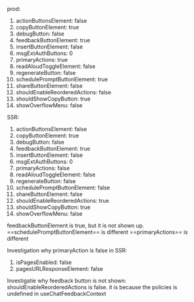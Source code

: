 prod: 
1. actionButtonsElement: false
2. copyButtonElement: true
3. debugButton: false
4. feedbackButtonElement: true
5. insertButtonElement: false
6. msgExtAuthButtons: 0
7. primaryActions: true
8. readAloudToggleElement: false
9. regenerateButton: false
10. schedulePromptButtonElement: true
11. shareButtonElement: false
12. shouldEnableReorderedActions: false
13. shouldShowCopyButton: true
14. showOverflowMenu: false

SSR:
1. actionButtonsElement: false
2. copyButtonElement: true
3. debugButton: false
4. feedbackButtonElement: true
5. insertButtonElement: false
6. msgExtAuthButtons: 0
7. primaryActions: false
8. readAloudToggleElement: false
9. regenerateButton: false
10. schedulePromptButtonElement: false
11. shareButtonElement: false
12. shouldEnableReorderedActions: true
13. shouldShowCopyButton: true
14. showOverflowMenu: false

feedbackButtonElement is true, but it is not shown up.
==schedulePromptButtonElement== is different
==primaryActions== is different

Investigation why primaryAction is false in SSR:
1. isPagesEnabled: false
2. pagesURLResponseElement: false

Investigatie why feedback button is not shown:
shouldEnableReorderedActions is false. it is because the policies is undefined in useChatFeedbackContext
